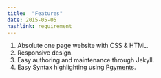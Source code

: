 ```yaml
---
title:  "Features"
date: 2015-05-05
hashlink: requirement
---
```


1. Absolute one page website with CSS & HTML.
2. Responsive design.
3. Easy authoring and maintenance through Jekyll.
4. Easy Syntax highlighting using [Pgyments](http://pygments.org/).


